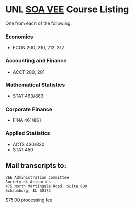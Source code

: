 # UNL [SOA VEE](https://www.soa.org/education/exam-req/edu-vee/) Course Listing

One from each of the following:

### Economics
* ECON 200, 210, 212, 312

### Accounting and Finance
* ACCT 200, 201

### Mathematical Statistics
* STAT 463/883

### Corporate Finance
* FINA 461/861

### Applied Statistics
* ACTS 430/830
* STAT 450

## Mail transcripts to:

```
VEE Administration Committee
Society of Actuaries
475 North Martingale Road, Suite 600
Schaumburg, IL 60173
```

$75.00 processing fee
